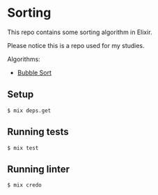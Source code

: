 # Sorting

This repo contains some sorting algorithm in Elixir.

Please notice this is a repo used for my studies.

Algorithms:

* [Bubble Sort](https://github.com/mfbmina/sorting/blob/master/lib/bubble_sort.ex)

## Setup

`$ mix deps.get`

## Running tests

`$ mix test`

## Running linter

`$ mix credo`
